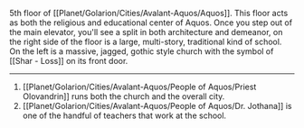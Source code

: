5th floor of [[Planet/Golarion/Cities/Avalant-Aquos/Aquos]].
This floor acts as both the religious and educational center of Aquos. Once you step out of the main elevator, you'll see a split in both architecture and demeanor, on the right side of the floor is a large, multi-story, traditional kind of school. On the left is a massive, jagged, gothic style church with the symbol of [[Shar - Loss]] on its front door. 

---
1. [[Planet/Golarion/Cities/Avalant-Aquos/People of Aquos/Priest Olovandrin]] runs both the church and the overall city.
2. [[Planet/Golarion/Cities/Avalant-Aquos/People of Aquos/Dr. Jothana]] is one of the handful of teachers that work at the school.